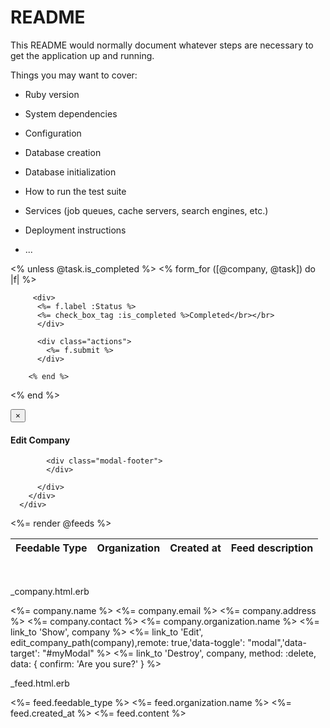 # README

This README would normally document whatever steps are necessary to get the
application up and running.

Things you may want to cover:

* Ruby version

* System dependencies

* Configuration

* Database creation

* Database initialization

* How to run the test suite

* Services (job queues, cache servers, search engines, etc.)

* Deployment instructions

* ...


<% unless @task.is_completed %>
        <% form_for ([@company, @task]) do |f| %>
         
         <div>
          <%= f.label :Status %>
          <%= check_box_tag :is_completed %>Completed</br></br>
          </div>

          <div class="actions">
            <%= f.submit %>
          </div>

        <% end %>
<% end %>  


<div class="modal-dialog" role="document">
          <div class="modal-content">
            <div class="modal-header">
              <button type="button" class="close" data-dismiss="modal" aria-label="Close">
                <span aria-hidden="true">&times;</span>
              </button>
              <h4 class="modal-title" id="myModalLabel">Edit Company</h4>
            </div>
            <div class="modal-body">
              
            <div class="modal-footer">
            </div>

          </div>
        </div>
      </div> 

<table class="table table-striped table-bordered table-hover" id="feed">
  <thead>
    <tr>
      <th>Feedable Type</th>
      <th>Organization</th>
      <th>Created at</th>
      <th>Feed description</th>
    </tr>
  </thead>

  <tbody>   
    <%= render @feeds %>
  </tbody>
</table>

<br>


_company.html.erb
<tr data-company-id='<%company.id%>'>
        <td><%= company.name %></td>
        <td><%= company.email %></td>
        <td><%= company.address %></td>
        <td><%= company.contact %></td>
        <td><%= company.organization.name %></td>
        <td><%= link_to 'Show', company %></td>
        <td><%= link_to 'Edit', edit_company_path(company),remote: true,'data-toggle': "modal",'data-target': "#myModal" %></td>
        <td><%= link_to 'Destroy', company, method: :delete, data: { confirm: 'Are you sure?' } %></td>
      </tr>


_feed.html.erb
 <tr data-feed-id='<%= feed.id%>'>
        <td><%= feed.feedable_type %></td>
        <td><%= feed.organization.name %></td>
        <td><%= feed.created_at %></td>
        <td><%= feed.content %></td>
      </tr>